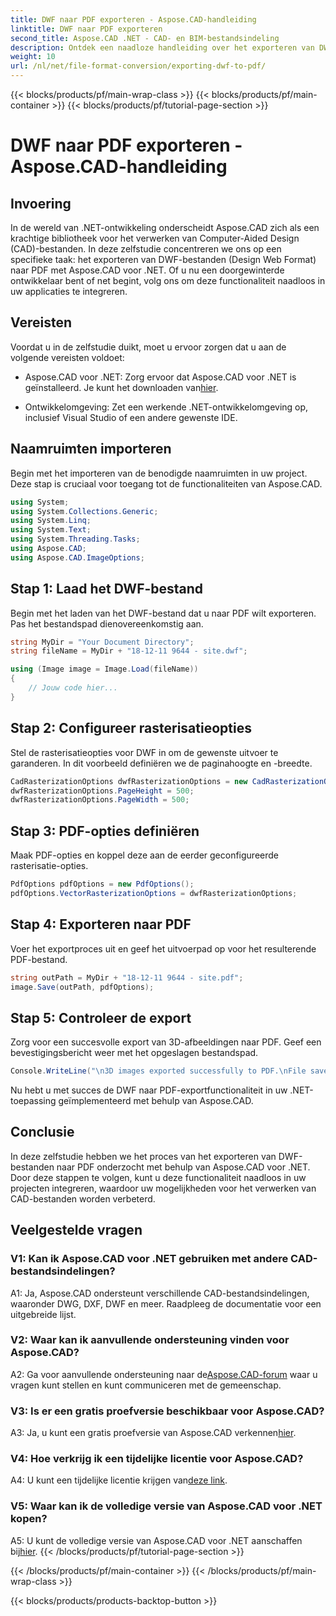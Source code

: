 ```yaml
---
title: DWF naar PDF exporteren - Aspose.CAD-handleiding
linktitle: DWF naar PDF exporteren
second_title: Aspose.CAD .NET - CAD- en BIM-bestandsindeling
description: Ontdek een naadloze handleiding over het exporteren van DWF naar PDF met Aspose.CAD voor .NET. Verbeter moeiteloos uw mogelijkheden voor het verwerken van CAD-bestanden.
weight: 10
url: /nl/net/file-format-conversion/exporting-dwf-to-pdf/
---
```


{{< blocks/products/pf/main-wrap-class >}}
{{< blocks/products/pf/main-container >}}
{{< blocks/products/pf/tutorial-page-section >}}

# DWF naar PDF exporteren - Aspose.CAD-handleiding

## Invoering

In de wereld van .NET-ontwikkeling onderscheidt Aspose.CAD zich als een krachtige bibliotheek voor het verwerken van Computer-Aided Design (CAD)-bestanden. In deze zelfstudie concentreren we ons op een specifieke taak: het exporteren van DWF-bestanden (Design Web Format) naar PDF met Aspose.CAD voor .NET. Of u nu een doorgewinterde ontwikkelaar bent of net begint, volg ons om deze functionaliteit naadloos in uw applicaties te integreren.

## Vereisten

Voordat u in de zelfstudie duikt, moet u ervoor zorgen dat u aan de volgende vereisten voldoet:

-  Aspose.CAD voor .NET: Zorg ervoor dat Aspose.CAD voor .NET is geïnstalleerd. Je kunt het downloaden van[hier](https://releases.aspose.com/cad/net/).

- Ontwikkelomgeving: Zet een werkende .NET-ontwikkelomgeving op, inclusief Visual Studio of een andere gewenste IDE.

## Naamruimten importeren

Begin met het importeren van de benodigde naamruimten in uw project. Deze stap is cruciaal voor toegang tot de functionaliteiten van Aspose.CAD.

```csharp
using System;
using System.Collections.Generic;
using System.Linq;
using System.Text;
using System.Threading.Tasks;
using Aspose.CAD;
using Aspose.CAD.ImageOptions;
```

## Stap 1: Laad het DWF-bestand

Begin met het laden van het DWF-bestand dat u naar PDF wilt exporteren. Pas het bestandspad dienovereenkomstig aan.

```csharp
string MyDir = "Your Document Directory";
string fileName = MyDir + "18-12-11 9644 - site.dwf";

using (Image image = Image.Load(fileName))
{
    // Jouw code hier...
}
```

## Stap 2: Configureer rasterisatieopties

Stel de rasterisatieopties voor DWF in om de gewenste uitvoer te garanderen. In dit voorbeeld definiëren we de paginahoogte en -breedte.

```csharp
CadRasterizationOptions dwfRasterizationOptions = new CadRasterizationOptions();
dwfRasterizationOptions.PageHeight = 500;
dwfRasterizationOptions.PageWidth = 500;
```

## Stap 3: PDF-opties definiëren

Maak PDF-opties en koppel deze aan de eerder geconfigureerde rasterisatie-opties.

```csharp
PdfOptions pdfOptions = new PdfOptions();
pdfOptions.VectorRasterizationOptions = dwfRasterizationOptions;
```

## Stap 4: Exporteren naar PDF

Voer het exportproces uit en geef het uitvoerpad op voor het resulterende PDF-bestand.

```csharp
string outPath = MyDir + "18-12-11 9644 - site.pdf";
image.Save(outPath, pdfOptions);
```

## Stap 5: Controleer de export

Zorg voor een succesvolle export van 3D-afbeeldingen naar PDF. Geef een bevestigingsbericht weer met het opgeslagen bestandspad.

```csharp
Console.WriteLine("\n3D images exported successfully to PDF.\nFile saved at " + MyDir);
```

Nu hebt u met succes de DWF naar PDF-exportfunctionaliteit in uw .NET-toepassing geïmplementeerd met behulp van Aspose.CAD.

## Conclusie

In deze zelfstudie hebben we het proces van het exporteren van DWF-bestanden naar PDF onderzocht met behulp van Aspose.CAD voor .NET. Door deze stappen te volgen, kunt u deze functionaliteit naadloos in uw projecten integreren, waardoor uw mogelijkheden voor het verwerken van CAD-bestanden worden verbeterd.

## Veelgestelde vragen

### V1: Kan ik Aspose.CAD voor .NET gebruiken met andere CAD-bestandsindelingen?

A1: Ja, Aspose.CAD ondersteunt verschillende CAD-bestandsindelingen, waaronder DWG, DXF, DWF en meer. Raadpleeg de documentatie voor een uitgebreide lijst.

### V2: Waar kan ik aanvullende ondersteuning vinden voor Aspose.CAD?

 A2: Ga voor aanvullende ondersteuning naar de[Aspose.CAD-forum](https://forum.aspose.com/c/cad/19) waar u vragen kunt stellen en kunt communiceren met de gemeenschap.

### V3: Is er een gratis proefversie beschikbaar voor Aspose.CAD?

 A3: Ja, u kunt een gratis proefversie van Aspose.CAD verkennen[hier](https://releases.aspose.com/).

### V4: Hoe verkrijg ik een tijdelijke licentie voor Aspose.CAD?

 A4: U kunt een tijdelijke licentie krijgen van[deze link](https://purchase.aspose.com/temporary-license/).

### V5: Waar kan ik de volledige versie van Aspose.CAD voor .NET kopen?

 A5: U kunt de volledige versie van Aspose.CAD voor .NET aanschaffen bij[hier](https://purchase.aspose.com/buy).
{{< /blocks/products/pf/tutorial-page-section >}}

{{< /blocks/products/pf/main-container >}}
{{< /blocks/products/pf/main-wrap-class >}}

{{< blocks/products/products-backtop-button >}}
